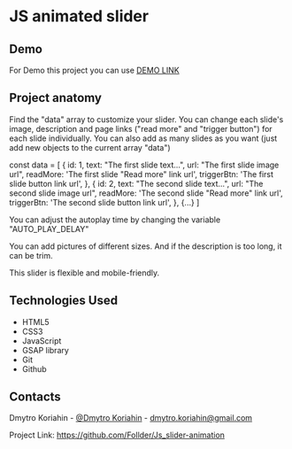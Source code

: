 # JS animated slider

## Demo
For Demo this project you can use [DEMO LINK](https://follder.github.io/Js_slider-animation/)

## Project anatomy

Find the "data" array to customize your slider. You can change each slide's image, description and page links ("read more" and "trigger button") for each slide individually. You can also add as many slides as you want (just add new objects to the current array "data")

  const data = [
    {
      id: 1,
      text: "The first slide text...",
      url: "The first slide image url",
      readMore: 'The first slide "Read more" link url',
      triggerBtn: 'The first slide button link url',
    },
    {
      id: 2,
      text: "The second slide text...",
      url: "The second slide image url",
      readMore: 'The second slide "Read more" link url',
      triggerBtn: 'The second slide button link url',
    },
    {...}
  ] 

You can adjust the autoplay time by changing the variable "AUTO_PLAY_DELAY"

You can add pictures of different sizes. And if the description is too long, it can be trim.

This slider is flexible and mobile-friendly.

## Technologies Used

- HTML5
- CSS3
- JavaScript
- GSAP library
- Git
- Github

## Contacts

Dmytro Koriahin - [@Dmytro Koriahin](https://github.com/Follder) - [dmytro.koriahin@gmail.com](mailto:dmytro.koriahin@gmail.com)

Project Link: https://github.com/Follder/Js_slider-animation